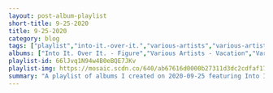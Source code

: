```yaml
---
layout: post-album-playlist
short-title: 9-25-2020
title: 9-25-2020
category: blog
tags: ["playlist","into-it.-over-it.","various-artists","various-artists","idles","throwing-muses","fleet-foxes","blitzen-trapper","surfer-blood","mirrored-image","mirrored-image","mirrored-image","mirrored-image","mirrored-image","aman-azad,-billionairebhav"]
albums: ["Into It. Over It. - Figure","Various Artists - Vacation","Various Artists - 20/20","IDLES - Ultra Mono","Throwing Muses - Sun Racket","Fleet Foxes - Shore","Blitzen Trapper - Holy Smokes Future Jokes","Surfer Blood - Carefree Theatre","Mirrored Image - Faking It","Mirrored Image - High School","Mirrored Image - There Used to Be a Rave There / Internet Boy","Mirrored Image - Prisoner","Mirrored Image - Klingon War Dance","Aman Azad, Billionairebhav - Ring Pop"]
playlist-id: 66lJvq1N94w4B0eBQE7JKv
playlist-img: https://mosaic.scdn.co/640/ab67616d0000b27311d3dc2cdfaf1776ccda5519ab67616d0000b2736c6d839577b4e5cd22e34ccdab67616d0000b2737fa03dc61097df93f8cc0071ab67616d0000b273e9b124bbcd01f45fc07d2a1d
summary: "A playlist of albums I created on 2020-09-25 featuring Into It. Over It., Various Artists, Various Artists, IDLES, Throwing Muses, Fleet Foxes, Blitzen Trapper, Surfer Blood, Mirrored Image, Mirrored Image, Mirrored Image, Mirrored Image, Mirrored Image, and Aman Azad, Billionairebhav."
---
```

